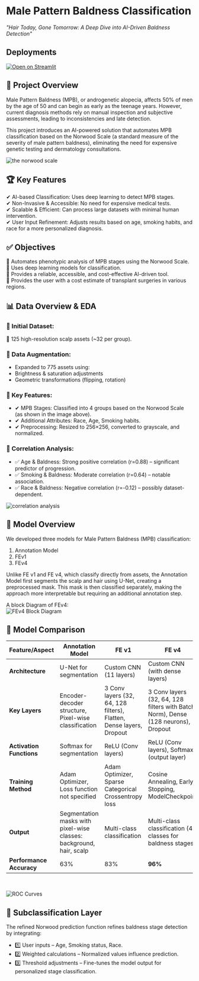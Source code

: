 # Male Pattern Baldness Classification

_"Hair Today, Gone Tomorrow: A Deep Dive into AI-Driven Baldness Detection"_

## Deployments

<!-- [![Open in Spaces](https://huggingface.co/datasets/huggingface/badges/resolve/main/open-in-hf-spaces-lg.svg)](https://huggingface.co/spaces/anwesha-05/FEv4_host) -->

[![Open on Streamlit](https://static.streamlit.io/badges/streamlit_badge_black_white.svg)](fev4-host.streamlit.app)

## 🚀 Project Overview

Male Pattern Baldness (MPB), or androgenetic alopecia, affects 50% of men by the age of 50 and can begin as early as the teenage years. However, current diagnosis methods rely on manual inspection and subjective assessments, leading to inconsistencies and late detection.

This project introduces an AI-powered solution that automates MPB classification based on the Norwood Scale (a standard measure of the severity of male pattern baldness), eliminating the need for expensive genetic testing and dermatology consultations.

![the norwood scale](assets/norwood_scale.png)

## 🏆 Key Features

✔ AI-based Classification: Uses deep learning to detect MPB stages. <br>
✔ Non-Invasive & Accessible: No need for expensive medical tests. <br>
✔ Scalable & Efficient: Can process large datasets with minimal human intervention. <br>
✔ User Input Refinement: Adjusts results based on age, smoking habits, and race for a more personalized diagnosis. <br>

## ✅ Objectives

🔹 Automates phenotypic analysis of MPB stages using the Norwood Scale. <br>
🔹 Uses deep learning models for classification. <br>
🔹 Provides a reliable, accessible, and cost-effective AI-driven tool. <br>
🔹 Provides the user with a cost estimate of transplant surgeries in various regions. <br>

## 📊 Data Overview & EDA

### 📌 Initial Dataset:

🔹 125 high-resolution scalp assets (~32 per group).

### 📌 Data Augmentation:

- Expanded to 775 assets using:
- Brightness & saturation adjustments
- Geometric transformations (flipping, rotation)

### 📌 Key Features:

- ✔ MPB Stages: Classified into 4 groups based on the Norwood Scale (as shown in the image above).
- ✔ Additional Attributes: Race, Age, Smoking habits.
- ✔ Preprocessing: Resized to 256×256, converted to grayscale, and normalized.

### 📌 Correlation Analysis:

- ✅ Age & Baldness: Strong positive correlation (r=0.88) – significant predictor of progression.
- ✅ Smoking & Baldness: Moderate correlation (r=0.64) – notable association.
- ✅ Race & Baldness: Negative correlation (r=-0.12) – possibly dataset-dependent.

![correlation analysis](assets/correlation_matrix.png)

## 🧠 Model Overview

We developed three models for Male Pattern Baldness (MPB) classification:

1. Annotation Model
2. FEv1
3. FEv4

Unlike FE v1 and FE v4, which classify directly from assets, the Annotation Model first segments the scalp and hair using U-Net, creating a preprocessed mask. This mask is then classified separately, making the approach more interpretable but requiring an additional annotation step.

A block Diagram of FEv4:
<br>
![FEv4 Block Diagram](assets/FEv4_block.png)

## 🔬 Model Comparison

| Feature/Aspect           | Annotation Model                                                    | FE v1                                                               | FE v4                                                                             |
| ------------------------ | ------------------------------------------------------------------- | ------------------------------------------------------------------- | --------------------------------------------------------------------------------- |
| **Architecture**         | U-Net for segmentation                                              | Custom CNN (11 layers)                                              | Custom CNN (with dense layers)                                                    |
| **Key Layers**           | Encoder-decoder structure, Pixel-wise classification                | 3 Conv layers (32, 64, 128 filters), Flatten, Dense layers, Dropout | 3 Conv layers (32, 64, 128 filters with Batch Norm), Dense (128 neurons), Dropout |
| **Activation Functions** | Softmax for segmentation                                            | ReLU (Conv layers)                                                  | ReLU (Conv layers), Softmax (output layer)                                        |
| **Training Method**      | Adam Optimizer, Loss function not specified                         | Adam Optimizer, Sparse Categorical Crossentropy loss                | Cosine Annealing, Early Stopping, ModelCheckpoint                                 |
| **Output**               | Segmentation masks with pixel-wise classes: background, hair, scalp | Multi-class classification                                          | Multi-class classification (4 classes for baldness stages)                        |
| **Performance Accuracy** | 63%                                                                 | 83%                                                                 | **96%**                                                                           |

<br>

![ROC Curves](assets/roc_curves.png)

## 🧠 Subclassification Layer

The refined Norwood prediction function refines baldness stage detection by integrating:

- 1️⃣ User inputs – Age, Smoking status, Race.
- 2️⃣ Weighted calculations – Normalized values influence prediction.
- 3️⃣ Threshold adjustments – Fine-tunes the model output for personalized stage classification.
